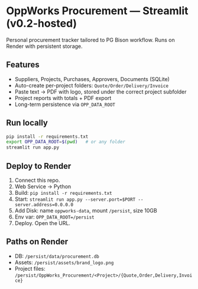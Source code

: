 # OppWorks Procurement — Streamlit (v0.2-hosted)

Personal procurement tracker tailored to PG Bison workflow. Runs on Render with persistent storage.

## Features
- Suppliers, Projects, Purchases, Approvers, Documents (SQLite)
- Auto-create per-project folders: `Quote/Order/Delivery/Invoice`
- Paste text → PDF with logo, stored under the correct project subfolder
- Project reports with totals + PDF export
- Long-term persistence via `OPP_DATA_ROOT`

## Run locally
```bash
pip install -r requirements.txt
export OPP_DATA_ROOT=$(pwd)   # or any folder
streamlit run app.py
```

## Deploy to Render
1. Connect this repo.
2. Web Service → Python
3. Build: `pip install -r requirements.txt`
4. Start: `streamlit run app.py --server.port=$PORT --server.address=0.0.0.0`
5. Add Disk: name `oppworks-data`, mount `/persist`, size 10GB
6. Env var: `OPP_DATA_ROOT=/persist`
7. Deploy. Open the URL.

## Paths on Render
- DB: `/persist/data/procurement.db`
- Assets: `/persist/assets/brand_logo.png`
- Project files: `/persist/OppWorks_Procurement/<Project>/{Quote,Order,Delivery,Invoice}`
